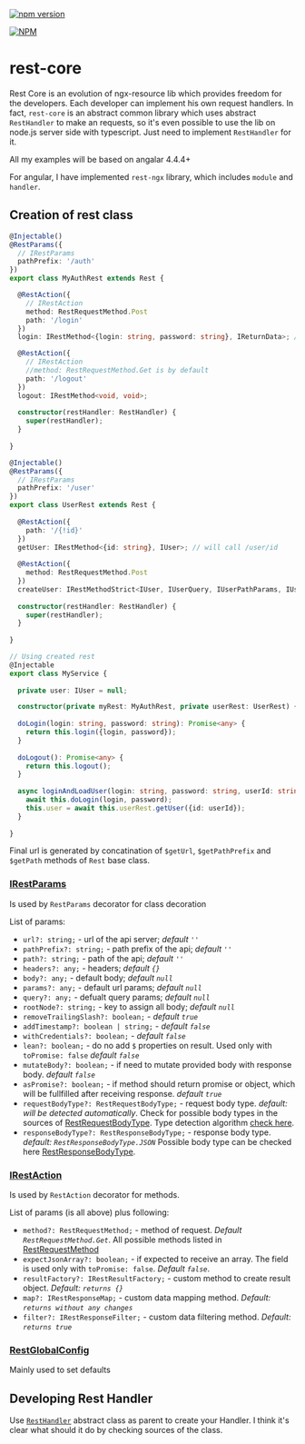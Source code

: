 [![npm version](https://badge.fury.io/js/rest-core.svg)](http://badge.fury.io/js/rest-core)

[![NPM](https://nodei.co/npm/rest-core.png?downloads=true&downloadRank=true&stars=true)](https://nodei.co/npm/rest-core/)

# rest-core
Rest Core is an evolution of ngx-resource lib which provides freedom for the developers. Each developer can implement his own request handlers.
In fact, `rest-core` is an abstract common library which uses abstract `RestHandler` to make an requests, so it's even possible to use the lib on node.js server side with typescript. Just need to implement `RestHandler` for it.

All my examples will be based on angalar 4.4.4+

For angular, I have implemented `rest-ngx` library, which includes `module` and `handler`.

## Creation of rest class

```typescript
@Injectable()
@RestParams({
  // IRestParams
  pathPrefix: '/auth'
})
export class MyAuthRest extends Rest {

  @RestAction({
    // IRestAction
    method: RestRequestMethod.Post
    path: '/login'
  })
  login: IRestMethod<{login: string, password: string}, IReturnData>; // will make an post request to /auth/login

  @RestAction({
    // IRestAction
    //method: RestRequestMethod.Get is by default
    path: '/logout'
  })
  logout: IRestMethod<void, void>;
  
  constructor(restHandler: RestHandler) {
    super(restHandler);
  }
  
}

@Injectable()
@RestParams({
  // IRestParams
  pathPrefix: '/user'
})
export class UserRest extends Rest {
  
  @RestAction({
    path: '/{!id}'
  })
  getUser: IRestMethod<{id: string}, IUser>; // will call /user/id
  
  @RestAction({
    method: RestRequestMethod.Post
  })
  createUser: IRestMethodStrict<IUser, IUserQuery, IUserPathParams, IUser>;
  
  constructor(restHandler: RestHandler) {
    super(restHandler);
  }
  
}

// Using created rest
@Injectable
export class MyService {
  
  private user: IUser = null;

  constructor(private myRest: MyAuthRest, private userRest: UserRest) {}
  
  doLogin(login: string, password: string): Promise<any> {
    return this.login({login, password});
  }
  
  doLogout(): Promise<any> {
    return this.logout();
  }
  
  async loginAndLoadUser(login: string, password: string, userId: string): Promise<any> {
    await this.doLogin(login, password);
    this.user = await this.userRest.getUser({id: userId});
  }
  
}

```

Final url is generated by concatination of `$getUrl`, `$getPathPrefix` and `$getPath` methods of `Rest` base class.

### [IRestParams](https://github.com/troyanskiy/rest-core/blob/master/src/Declarations.ts#L2-L23) 

Is used by `RestParams` decorator for class decoration

List of params:
* `url?: string;` - url of the api server; *default `''`*
* `pathPrefix?: string;` - path prefix of the api; *default `''`*
* `path?: string;` - path of the api; *default `''`*
* `headers?: any;` - headers; *default `{}`*
* `body?: any;` - default body; *default `null`*
* `params?: any;` - default url params; *default `null`*
* `query?: any;` - defualt query params; *default `null`*
* `rootNode?: string;` - key to assign all body; *default `null`*
* `removeTrailingSlash?: boolean;` - *default `true`*
* `addTimestamp?: boolean | string;` - *default `false`*
* `withCredentials?: boolean;` - *default `false`*
* `lean?: boolean;` - do no add `$` properties on result. Used only with `toPromise: false` *default `false`*
* `mutateBody?: boolean;` - if need to mutate provided body with response body. *default `false`*
* `asPromise?: boolean;` - if method should return promise or object, which will be fullfilled after receiving response. *default `true`*
* `requestBodyType?: RestRequestBodyType;` - request body type. *default: will be detected automatically*.
Check for possible body types in the sources of [RestRequestBodyType](https://github.com/troyanskiy/rest-core/blob/master/src/Declarations.ts#L114-L122). Type detection algorithm [check here](https://github.com/troyanskiy/rest-core/blob/master/src/RestHelper.ts#L12-L34).
* `responseBodyType?: RestResponseBodyType;` - response body type. *default: `RestResponseBodyType.JSON`* Possible body type can be checked here [RestResponseBodyType](https://github.com/troyanskiy/rest-core/blob/master/src/Declarations.ts#L124-L129).

### [IRestAction](https://github.com/troyanskiy/rest-core/blob/master/src/Declarations.ts#L2-L31) 

Is used by `RestAction` decorator for methods.

List of params (is all above) plus following:
* `method?: RestRequestMethod;` - method of request. *Default `RestRequestMethod.Get`*. All possible methods listed in [RestRequestMethod](https://github.com/troyanskiy/rest-core/blob/master/src/Declarations.ts#L131-L139)
* `expectJsonArray?: boolean;` - if expected to receive an array. The field is used only with `toPromise: false`. *Default `false`*.
* `resultFactory?: IRestResultFactory;` - custom method to create result object. *Default: `returns {}`*
* `map?: IRestResponseMap;` - custom data mapping method. *Default: `returns without any changes`*
* `filter?: IRestResponseFilter;` - custom data filtering method. *Default: `returns true`*

### [RestGlobalConfig](https://github.com/troyanskiy/rest-core/blob/master/src/RestGlobalConfig.ts)
Mainly used to set defaults


## Developing Rest Handler

Use [`RestHandler`](https://github.com/troyanskiy/rest-core/blob/master/src/RestHandler.ts) abstract class as parent to create your Handler. I think it's clear what should it do by checking sources of the class.
